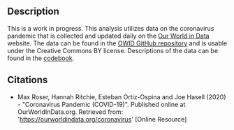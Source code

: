 ## Description
This is a work in progress. This analysis utilizes data on the coronavirus pandemic that is collected and updated daily on the [Our World in Data](https://ourworldindata.org/coronavirus#citation) website. The data can be found in the [OWID GitHub repository](https://github.com/owid/covid-19-data) and is usable under the Creative Commons BY license. Descriptions of the data can be found in the [codebook](codebook.csv).

## Citations
- Max Roser, Hannah Ritchie, Esteban Ortiz-Ospina and Joe Hasell (2020) - "Coronavirus Pandemic (COVID-19)". Published online at OurWorldInData.org. Retrieved from: 'https://ourworldindata.org/coronavirus' [Online Resource]
